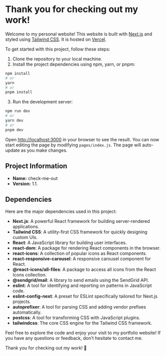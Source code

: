 # Thank you for checking out my work!

Welcome to my personal website! This website is built with [Next.js](https://nextjs.org/) and styled using [Tailwind CSS](https://tailwindcss.com/). It is hosted on [Vercel](https://vercel.com/).

To get started with this project, follow these steps:

1. Clone the repository to your local machine.
2. Install the project dependencies using npm, yarn, or pnpm:

```bash
npm install
# or
yarn
# or
pnpm install
```

3. Run the development server:

```bash
npm run dev
# or
yarn dev
# or
pnpm dev
```

Open [http://localhost:3000](http://localhost:3000) in your browser to see the result. You can now start editing the page by modifying `pages/index.js`. The page will auto-update as you make changes.

## Project Information

-   **Name:** check-me-out
-   **Version:** 1.1.

## Dependencies

Here are the major dependencies used in this project:

-   **Next.js**: A powerful React framework for building server-rendered applications.
-   **Tailwind CSS**: A utility-first CSS framework for quickly designing custom UIs.
-   **React**: A JavaScript library for building user interfaces.
-   **react-dom**: A package for rendering React components in the browser.
-   **react-icons**: A collection of popular icons as React components.
-   **react-responsive-carousel**: A responsive carousel component for React.
-   **@react-icons/all-files**: A package to access all icons from the React Icons collection.
-   **@sendgrid/mail**: A library to send emails using the SendGrid API.
-   **eslint**: A tool for identifying and reporting on patterns in JavaScript code.
-   **eslint-config-next**: A preset for ESLint specifically tailored for Next.js projects.
-   **autoprefixer**: A tool for parsing CSS and adding vendor prefixes automatically.
-   **postcss**: A tool for transforming CSS with JavaScript plugins.
-   **tailwindcss**: The core CSS engine for the Tailwind CSS framework.

Feel free to explore the code and enjoy your visit to my portfolio website! If you have any questions or feedback, don't hesitate to contact me.

Thank you for checking out my work! 🚀

